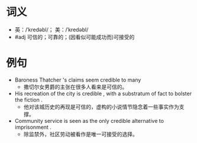 # 词义
- 英：/ˈkredəbl/； 美：/ˈkredəbl/
- #adj 可信的；可靠的；(因看似可能成功而)可接受的
# 例句
- Baroness Thatcher 's claims seem credible to many
	- 撒切尔女男爵的主张在很多人看来是可信的。
- His recreation of the city is credible , with a substratum of fact to bolster the fiction .
	- 他对该城历史的再现是可信的，虚构的小说情节隐念着一些事实作为支撑。
- Community service is seen as the only credible alternative to imprisonment .
	- 除监禁外，社区劳动被看作是唯一可接受的选择。
